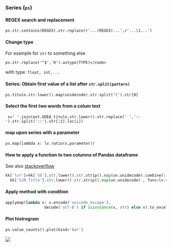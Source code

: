 ### Series (`ps`)
#### REGEX search and replacement
<code>ps.str.contains(REGEX).str.replace(r'...(REGEX)...',r'...\1...')</code>
#### Change type
For example for `str` to something else

```ps.str.replace('^$','0').astype(TYPE)</code>```

with type: `float, int,...`
#### Series: Obtain first value of a list after `str.split(pattern)`
<code>ps.título.str.lower().map(unidecode).str.split('(').str[0]</code>
#### Select the first two words from a colum text
<code> s=' '.join(ext.UDEA_título.str.lower().str.replace(' ',':: ').str.split('::').str[:2].loc[i])</code>
#### map  upon series with a parameter
<code>ps.map(lambda x: lv.ratio(x,parameter))</code>
#### How to apply a function to two columns of Pandas dataframe
See also [stackoverflow](http://stackoverflow.com/questions/13331698/how-to-apply-a-function-to-two-columns-of-pandas-dataframe)
```python
kk['lvr']=kk['SO'].str.lower().str.strip().map(un.unidecode).combine(\
  kk['SJR_Title'].str.lower().str.strip().map(un.unidecode) , func=lv.ratio)
```
#### Apply method with condition
```python
applymap(lambda x: x.encode('unicode_escape').
                 decode('utf-8') if isinstance(x, str) else x).to_excel('kk.xlsx')
```
#### Plot histrogram
```python
ps.value_counts().plot(kind='bar')
```
<img src='year.png'>
